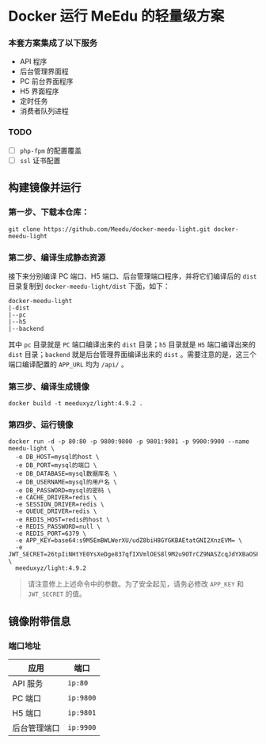 # Docker 运行 MeEdu 的轻量级方案

### 本套方案集成了以下服务

- API 程序
- 后台管理界面程
- PC 前台界面程序
- H5 界面程序
- 定时任务
- 消费者队列进程

### TODO

- [ ] `php-fpm` 的配置覆盖
- [ ] `ssl` 证书配置

## 构建镜像并运行

### 第一步、下载本仓库：

```
git clone https://github.com/Meedu/docker-meedu-light.git docker-meedu-light
```

### 第二步、编译生成静态资源

接下来分别编译 PC 端口、H5 端口、后台管理端口程序，并将它们编译后的 `dist` 目录复制到 `docker-meedu-light/dist` 下面，如下：

```
docker-meedu-light
|-dist
|--pc
|--h5
|--backend
```

其中 `pc` 目录就是 `PC` 端口编译出来的 `dist` 目录；`h5` 目录就是 `H5` 端口编译出来的 `dist` 目录；`backend` 就是后台管理界面编译出来的 `dist` 。需要注意的是，这三个端口编译配置的 `APP_URL` 均为 `/api/` 。

### 第三步、编译生成镜像

```
docker build -t meeduxyz/light:4.9.2 .
```

### 第四步、运行镜像

```
docker run -d -p 80:80 -p 9800:9800 -p 9801:9801 -p 9900:9900 --name meedu-light \
  -e DB_HOST=mysql的host \
  -e DB_PORT=mysql的端口 \
  -e DB_DATABASE=mysql数据库名 \
  -e DB_USERNAME=mysql的用户名 \
  -e DB_PASSWORD=mysql的密码 \
  -e CACHE_DRIVER=redis \
  -e SESSION_DRIVER=redis \
  -e QUEUE_DRIVER=redis \
  -e REDIS_HOST=redis的host \
  -e REDIS_PASSWORD=null \
  -e REDIS_PORT=6379 \
  -e APP_KEY=base64:s9M5EmBWLWerXU/udZ8biH8GYGKBAEtatGNI2XnzEVM= \
  -e JWT_SECRET=26tpIiNHtYE0YsXeDge837qfIXVmlOES8l9M2u9OTrCZ9NASZcqJdYXBaOSPeLsh \
  meeduxyz/light:4.9.2
```

> 请注意修上上述命令中的参数。为了安全起见，请务必修改 `APP_KEY` 和 `JWT_SECRET` 的值。

## 镜像附带信息

### 端口地址

| 应用         | 端口      |
| ------------ | --------- |
| API 服务     | `ip:80`   |
| PC 端口      | `ip:9800` |
| H5 端口      | `ip:9801` |
| 后台管理端口 | `ip:9900` |